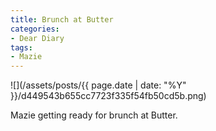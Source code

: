 ```yaml
---
title: Brunch at Butter
categories:
- Dear Diary
tags:
- Mazie
---
```


![](/assets/posts/{{ page.date | date: "%Y" }}/d449543b655cc7723f335f54fb50cd5b.png)
  



Mazie getting ready for brunch at Butter.
